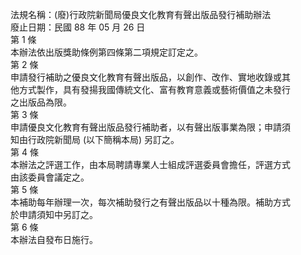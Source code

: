 法規名稱：(廢)行政院新聞局優良文化教育有聲出版品發行補助辦法  
廢止日期：民國 88 年 05 月 26 日  
第 1 條  
本辦法依出版獎助條例第四條第二項規定訂定之。  
第 2 條  
申請發行補助之優良文化教育有聲出版品，以創作、改作、實地收錄或其  
他方式製作，具有發揚我國傳統文化、富有教育意義或藝術價值之未發行  
之出版品為限。  
第 3 條  
申請優良文化教育有聲出版品發行補助者，以有聲出版事業為限；申請須  
知由行政院新聞局 (以下簡稱本局) 另訂之。  
第 4 條  
本辦法之評選工作，由本局聘請專業人士組成評選委員會擔任，評選方式  
由該委員會議定之。  
第 5 條  
本補助每年辦理一次，每次補助發行之有聲出版品以十種為限。補助方式  
於申請須知中另訂之。  
第 6 條  
本辦法自發布日施行。  


